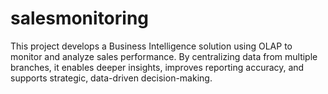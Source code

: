 # salesmonitoring
This project develops a Business Intelligence solution using OLAP to monitor and analyze sales performance. By centralizing data from multiple branches, it enables deeper insights, improves reporting accuracy, and supports strategic, data-driven decision-making.
